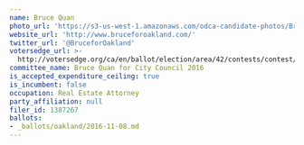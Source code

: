 ```yaml
---
name: Bruce Quan
photo_url: 'https://s3-us-west-1.amazonaws.com/odca-candidate-photos/Bruce_Quan.png'
website_url: 'http://www.bruceforoakland.com/'
twitter_url: '@BruceforOakland'
votersedge_url: >-
  http://votersedge.org/ca/en/ballot/election/area/42/contests/contest/13234/candidate/130753?&county=Alameda%20County&election_authority_id=1
committee_name: Bruce Quan for City Council 2016
is_accepted_expenditure_ceiling: true
is_incumbent: false
occupation: Real Estate Attorney
party_affiliation: null
filer_id: 1387267
ballots:
- _ballots/oakland/2016-11-08.md
---
```

